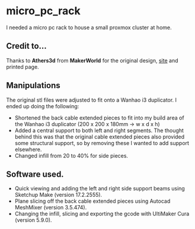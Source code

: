 # micro_pc_rack
I needed a micro pc rack to house a small proxmox cluster at home.

## Credit to...
Thanks to **Athers3d** from **MakerWorld** for the original design, [site](https://makerworld.com/en/models/472809-dell-optiplex-micro-storage-rack#profileId-778791) and printed page.

## Manipulations
The original stl files were adjusted to fit onto a Wanhao i3 duplicator. I ended up doing the following:
 - Shortened the back cable extended pieces to fit into my build area of the Wanhao i3 duplicator (200 x 200 x 180mm -> w x d x h)
 - Added a central support to both left and right segments. The thought behind this was that the original cable extended pieces also provided some structural support, so by removing these I wanted to add support elsewhere.
 - Changed infill from 20 to 40% for side pieces.

## Software used.
 - Quick viewing and adding the left and right side support beams using Sketchup Make (version 17.2.2555).
 - Plane slicing off the back cable extended pieces using Autocad MeshMixer (version 3.5.474).
 - Changing the infill, slicing and exporting the gcode with UltiMaker Cura (version 5.9.0).
